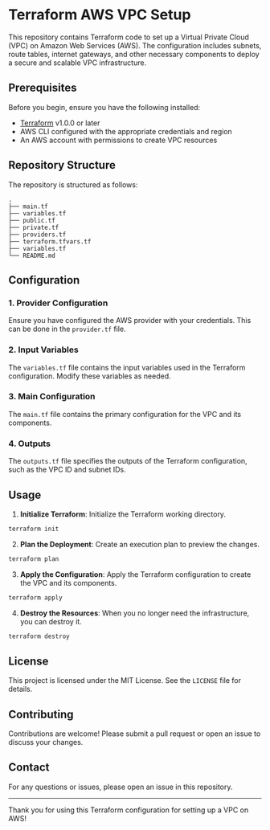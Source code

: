 # Terraform AWS VPC Setup

This repository contains Terraform code to set up a Virtual Private Cloud (VPC) on Amazon Web Services (AWS). The configuration includes subnets, route tables, internet gateways, and other necessary components to deploy a secure and scalable VPC infrastructure.

## Prerequisites

Before you begin, ensure you have the following installed:

- [Terraform](https://www.terraform.io/downloads.html) v1.0.0 or later
- AWS CLI configured with the appropriate credentials and region
- An AWS account with permissions to create VPC resources

## Repository Structure

The repository is structured as follows:

```
.
├── main.tf
├── variables.tf
├── public.tf
├── private.tf
├── providers.tf
├── terraform.tfvars.tf
├── variables.tf
└── README.md
```

## Configuration

### 1. Provider Configuration

Ensure you have configured the AWS provider with your credentials. This can be done in the `provider.tf` file.

### 2. Input Variables

The `variables.tf` file contains the input variables used in the Terraform configuration. Modify these variables as needed.

### 3. Main Configuration

The `main.tf` file contains the primary configuration for the VPC and its components.

### 4. Outputs

The `outputs.tf` file specifies the outputs of the Terraform configuration, such as the VPC ID and subnet IDs.

## Usage

1. **Initialize Terraform**: Initialize the Terraform working directory.

```sh
terraform init
```

2. **Plan the Deployment**: Create an execution plan to preview the changes.

```sh
terraform plan
```

3. **Apply the Configuration**: Apply the Terraform configuration to create the VPC and its components.

```sh
terraform apply
```

4. **Destroy the Resources**: When you no longer need the infrastructure, you can destroy it.

```sh
terraform destroy
```

## License

This project is licensed under the MIT License. See the `LICENSE` file for details.

## Contributing

Contributions are welcome! Please submit a pull request or open an issue to discuss your changes.

## Contact

For any questions or issues, please open an issue in this repository.

---

Thank you for using this Terraform configuration for setting up a VPC on AWS!
